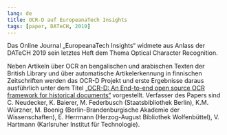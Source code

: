 ```yaml
---
lang: de
title: OCR-D auf EuropeanaTech Insights
tags: [paper, DATeCH, 2019]
---
```


Das Online Journal „EuropeanaTech Insights“ widmete aus Anlass der DATeCH 2019 sein letztes Heft dem Thema Optical Character Recognition. 

Neben Artikeln über OCR an bengalischen und arabischen Texten der British Library und über automatische Artikelerkennung in finnischen Zeitschriften werden das OCR-D Projekt und erste Ergebnisse daraus ausführlich unter dem Titel [„OCR-D: An End-to-end open source OCR framework for historical documents“](https://pro.europeana.eu/page/issue-13-ocr#ocr-d-an-end-to-end-open-source-ocr-framework-for-historical-documents) vorgestellt. Verfasser des Papers sind C. Neudecker, K. Baierer, M. Federbusch (Staatsbibliothek Berlin), K.M. Würzner, M. Boenig (Berlin-Brandenburgische Akademie der Wissenschaften), E. Herrmann (Herzog-August Bibliothek Wolfenbüttel), V. Hartmann (Karlsruher Institut für Technologie).
